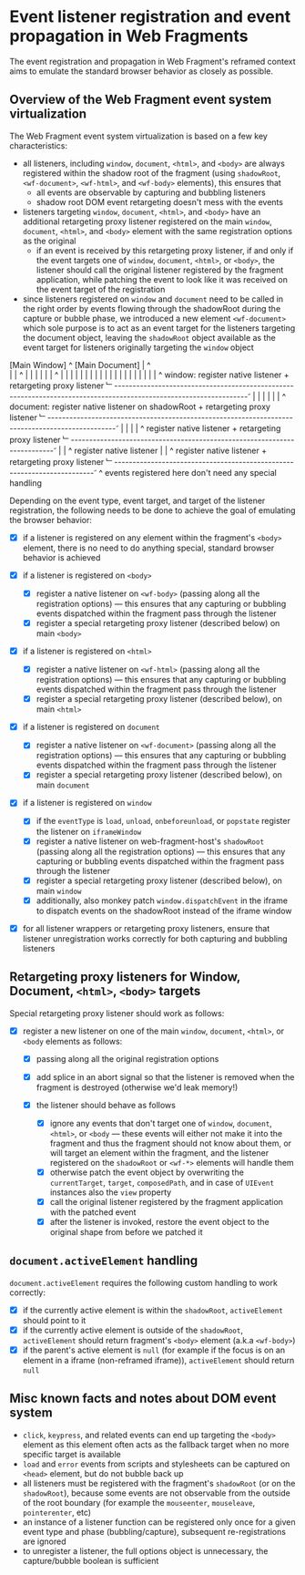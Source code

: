 # Event listener registration and event propagation in Web Fragments

The event registration and propagation in Web Fragment's reframed context aims to emulate the standard browser behavior as closely as possible.

## Overview of the Web Fragment event system virtualization

The Web Fragment event system virtualization is based on a few key characteristics:

- all listeners, including `window`, `document`, `<html>`, and `<body>` are always registered within the shadow root of the fragment (using `shadowRoot`, `<wf-document>`, `<wf-html>`, and `<wf-body>` elements), this ensures that
  - all events are observable by capturing and bubbling listeners
  - shadow root DOM event retargeting doesn't mess with the events
- listeners targeting `window`, `document`, `<html>`, and `<body>` have an additional retargeting proxy listener registered on the main `window`, `document`, `<html>`, and `<body>` element with the same registration options as the original
  - if an event is received by this retargeting proxy listener, if and only if the event targets one of `window`, `document`, `<html>`, or `<body>`, the listener should call the original listener registered by the fragment application, while patching the event to look like it was received on the event target of the registration
- since listeners registered on `window` and `document` need to be called in the right order by events flowing through the shadowRoot during the capture or bubble phase, we introduced a new element `<wf-document>` which sole purpose is to act as an event target for the listeners targeting the document object, leaving the `shadowRoot` object available as the event target for listeners originally targeting the `window` object

<!-- prettier-ignore -->
[Main Window]
  ^   [Main Document]
  |     ^   <html>  
  |     |     ^   <head></head>
  |     |     |   <body>
  |     |     |     ^   <some app-shell elements...>
  |     |     |     |         <web-fragment>
  |     |     |     |             <!-- shadowRoot -->
  |     |     |     |                 <web-fragment-host>
  |     |     |     |                       <!-- shadowRoot -->
  |     |     |     |                           ^ window: register native listener + retargeting proxy listener
  ﹂------------------------------------------------------------------------------------------------------------------ꜚ
        |     |     |                           <wf-document>
        |     |     |                             ^ document: register native listener on shadowRoot + retargeting proxy listener
        ﹂------------------------------------------------------------------------------------------------ꜚ
              |     |                               <wf-html>
              |     |                                   ^ register native listener + retargeting proxy listener
              ﹂-------------------------------------------------------------------------ꜚ
                    |                                   <wf-head></wf-head>
                    |                                        ^ register native listener
                    |                                   <wf-body>
                    |                                        ^ register native listener + retargeting proxy listener
                    ﹂------------------------------------------------------------------------ꜚ
                                                            <some elements within a fragment...>
                                                                ^ events registered here don't need any special handling

Depending on the event type, event target, and target of the listener registration, the following needs to be done to achieve the goal of emulating the browser behavior:

- [x] if a listener is registered on any element within the fragment's `<body>` element, there is no need to do anything special, standard browser behavior is achieved

- [x] if a listener is registered on `<body>`

  - [x] register a native listener on `<wf-body>` (passing along all the registration options) — this ensures that any capturing or bubbling events dispatched within the fragment pass through the listener
  - [x] register a special retargeting proxy listener (described below) on main `<body>`

- [x] if a listener is registered on `<html>`

  - [x] register a native listener on `<wf-html>` (passing along all the registration options) — this ensures that any capturing or bubbling events dispatched within the fragment pass through the listener
  - [x] register a special retargeting proxy listener (described below), on main `<html>`

- [x] if a listener is registered on `document`

  - [x] register a native listener on `<wf-document>` (passing along all the registration options) — this ensures that any capturing or bubbling events dispatched within the fragment pass through the listener
  - [x] register a special retargeting proxy listener (described below), on main `document`

- [x] if a listener is registered on `window`

  - [x] if the `eventType` is `load`, `unload`, `onbeforeunload`, or `popstate` register the listener on `iframeWindow`
  - [x] register a native listener on web-fragment-host's `shadowRoot` (passing along all the registration options) — this ensures that any capturing or bubbling events dispatched within the fragment pass through the listener
  - [x] register a special retargeting proxy listener (described below), on main `window`
  - [x] additionally, also monkey patch `window.dispatchEvent` in the iframe to dispatch events on the shadowRoot instead of the iframe window

- [x] for all listener wrappers or retargeting proxy listeners, ensure that listener unregistration works correctly for both capturing and bubbling listeners

## Retargeting proxy listeners for Window, Document, `<html>`, `<body>` targets

Special retargeting proxy listener should work as follows:

- [x] register a new listener on one of the main `window`, `document`, `<html>`, or `<body` elements as follows:

  - [x] passing along all the original registration options
  - [x] add splice in an abort signal so that the listener is removed when the fragment is destroyed (otherwise we'd leak memory!)
  - [x] the listener should behave as follows

    - [x] ignore any events that don't target one of `window`, `document`, `<html>`, or `<body` — these events will either not make it into the fragment and thus the fragment should not know about them, or will target an element within the fragment, and the listener registered on the `shadowRoot` or `<wf-*>` elements will handle them
    - [x] otherwise patch the event object by overwriting the `currentTarget`, `target`, `composedPath`, and in case of `UIEvent` instances also the `view` property
    - [x] call the original listener registered by the fragment application with the patched event
    - [x] after the listener is invoked, restore the event object to the original shape from before we patched it

## `document.activeElement` handling

`document.activeElement` requires the following custom handling to work correctly:

- [x] if the currently active element is within the `shadowRoot`, `activeElement` should point to it
- [x] if the currently active element is outside of the `shadowRoot`, `activeElement` should return fragment's `<body>` element (a.k.a `<wf-body>`)
- [x] if the parent's active element is `null` (for example if the focus is on an element in a iframe (non-reframed iframe)), `activeElement` should return `null`

## Misc known facts and notes about DOM event system

- `click`, `keypress`, and related events can end up targeting the `<body>` element as this element often acts as the fallback target when no more specific target is available
- `load` and `error` events from scripts and stylesheets can be captured on `<head>` element, but do not bubble back up
- all listeners must be registered with the fragment's `shadowRoot` (or on the `shadowRoot`), because some events are not observable from the outside of the root boundary (for example the `mouseenter`, `mouseleave`, `pointerenter`, etc)
- an instance of a listener function can be registered only once for a given event type and phase (bubbling/capture), subsequent re-registrations are ignored
- to unregister a listener, the full options object is unnecessary, the capture/bubble boolean is sufficient
